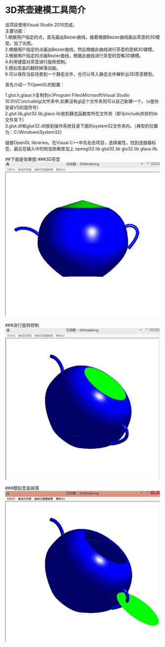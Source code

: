 # 3D茶壶建模工具简介  
该项目使用Visual Studio 2010完成。  
主要功能：  
1.根据用户指定的点，首先画出Bezier曲线，接着根据Bezier曲线画出茶壶的3D模型，加了光照。  
2.根据用户指定的点画出Bezier曲线，然后根据此曲线进行茶壶的壶柄3D建模。  
3.根据用户指定的点画Bezier曲线，根据此曲线进行茶壶的壶嘴3D建模。  
4.利用键盘对茶壶进行旋转控制。  
5.模拟壶盖的翻转掉落动画。  
6.可以保存当前场景到一个静态文件，也可以导入静态文件解析出3D茶壶模型。  

首先介绍一下OpenGL的配置：    

1.glut.h,glaux.h复制到x:\Program Files\Microsoft\Visual Studio 10.0\VC\include\gl文件夹中,如果没有gl这个文件夹则可以自己新建一个。（x是你安装VS的盘符号）  
2.glut.lib,glut32.lib,glaux.lib放到静态函数库所在文件夹（即与include并排的lib文件夹下）  
3.glut.dll和glut32.dll放到操作系统目录下面的system32文件夹内。（典型的位置为：C:\Windows\System32）  

链接OpenGL libraries。在Visual C++中先右击项目，选择属性，找到连接器标签，最后在输入中的附加依赖库加上 opengl32.lib glut32.lib glu32.lib glaux.lib.  

##下面是效果图
###3D茶壶
![3D茶壶](https://github.com/xiangkaiy/ThreeDimensionalModeling/blob/master/Images/1.jpg)  
  
    
###进行旋转控制  
![旋转之后的3D茶壶](https://github.com/xiangkaiy/ThreeDimensionalModeling/blob/master/Images/2.jpg)  
  
  
###模拟壶盖掉落
![模拟壶盖掉落](https://github.com/xiangkaiy/ThreeDimensionalModeling/blob/master/Images/3.jpg)
